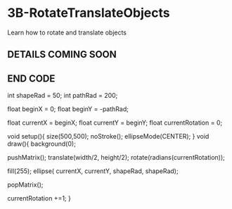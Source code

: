 # 3B-RotateTranslateObjects
Learn how to rotate and translate objects

## DETAILS COMING SOON

## END CODE
int shapeRad = 50;
int pathRad = 200;

float beginX = 0;
float beginY = -pathRad;

float currentX = beginX;
float currentY = beginY;
float currentRotation = 0;


void setup(){
  size(500,500);
  noStroke();
  ellipseMode(CENTER);
}
void draw(){
  background(0);
  
  pushMatrix();
  translate(width/2, height/2);
  rotate(radians(currentRotation));

  
  fill(255);
  ellipse( currentX, currentY, shapeRad, shapeRad);
  
  popMatrix();
  
  currentRotation +=1;
}
